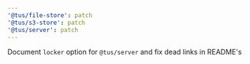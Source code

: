 ```yaml
---
'@tus/file-store': patch
'@tus/s3-store': patch
'@tus/server': patch
---
```


Document `locker` option for `@tus/server` and fix dead links in README's
